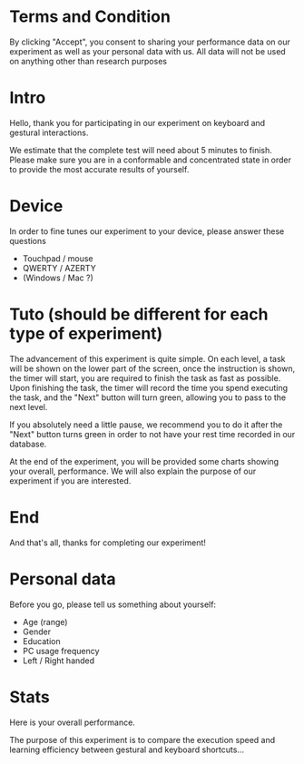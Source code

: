 # Terms and Condition
By clicking "Accept", you consent to sharing your performance data on our experiment as well as your personal data with us. All data will not be used on anything other than research purposes

# Intro 
Hello, thank you for participating in our experiment on keyboard and gestural interactions. 

We estimate that the complete test will need about 5 minutes to finish. Please make sure you are in a conformable and concentrated state in order to provide the most accurate results of yourself.

# Device
In order to fine tunes our experiment to your device, please answer these questions
* Touchpad / mouse
* QWERTY / AZERTY
* (Windows / Mac ?)

# Tuto (should be different for each type of experiment)
The advancement of this experiment is quite simple. On each level, a task will be shown on the lower part of the screen, once the instruction is shown,  the timer will start, you are required to finish the task as fast as possible. Upon finishing the task, the timer will record the time you spend executing the task, and the "Next" button will turn green, allowing you to pass to the next level. 

If you absolutely need a little pause, we recommend you to do it after the "Next" button turns green in order to not have your rest time recorded in our database.

At the end of the experiment, you will be provided some charts showing your overall, performance. We will also explain the purpose of our experiment if you are interested.

# End
And that's all, thanks for completing our experiment! 

# Personal data
Before you go, please tell us something about yourself:
* Age (range)
* Gender
* Education
* PC usage frequency
* Left / Right handed

# Stats
Here is your overall performance. 

The purpose of this experiment is to compare the execution speed and learning efficiency between gestural and keyboard shortcuts...